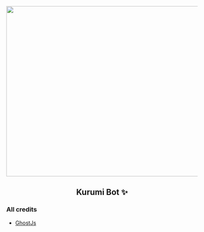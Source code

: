 <p align="center">
  <img src="https://c.tenor.com/Fk5_A6FYc5AAAAAC/date-a-live-kurumi-tokisaki.gif" width="570" height="450"/>
</p>
<h2 align="center">
  <b>Kurumi Bot ✨</b>
</h2>


### All credits

* [GhostJs](wa.me/558181718175)

